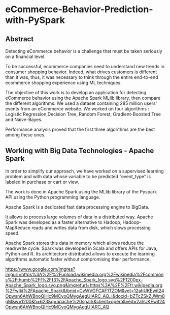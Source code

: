 # eCommerce-Behavior-Prediction-with-PySpark

## Abstract

Detecting eCommerce behavior is a challenge that must be taken
seriously on a financial level.

To be successful, ecommerce companies need to understand new
trends in consumer shopping behavior. Indeed, what drives customers is
different than it was, thus, it was necessary to think through the
entire end-to-end ecommerce shopping experience using ML
techniques.

The objective of this work is to develop an application for detecting
eCommerce behavior using the Apache Spark MLlib library, then
compare the different algorithms. We used a dataset containing 285
million users' events from an eCommerce website. We worked on four
algorithms : Logistic Regression,Decision Tree, Random Forest,
Gradient-Boosted Tree and Naive-Bayes.

Performance analysis proved that the first three algorithms are
the best among these ones.

## Working with Big Data Technologies - Apache Spark

In order to simplify our approach, we have worked on a
supervised learning problem and with
data whose variable to be predicted “event_type” is labeled
in purchase or cart or view.

The work is done in Apache Spark using the MLlib library
of
the Pyspark API using the Python programming language.


Apache Spark is a dedicated fast data processing engine
to
BigData.

It allows to process large volumes of data
in a distributed way. Apache Spark was developed as a
faster alternative to Hadoop, Hadoop-MapReduce reads and writes
data from disk, which slows processing speed.

Apache Spark stores this data in memory which allows
reduce the read/write cycle. Spark was developed in Scala
and offers APIs for Java, Python and R. Its architecture
distributed allows to execute the learning algorithms
automatic faster without compromising
their performance.

https://www.google.com/imgres?imgurl=https%3A%2F%2Fupload.wikimedia.org%2Fwikipedia%2Fcommons%2Fthumb%2Ff%2Ff3%2FApache_Spark_logo.svg%2F1200px-Apache_Spark_logo.svg.png&imgrefurl=https%3A%2F%2Ffr.wikipedia.org%2Fwiki%2FApache_Spark&tbnid=CvWVGFCAF1TZOM&vet=12ahUKEwit24Opwsn6AhWBnoQIHc9MCyoQMygAegUIARC_AQ..i&docid=bZTcZSkZJWm8gM&w=1200&h=623&q=apache%20spark&client=opera&ved=2ahUKEwit24Opwsn6AhWBnoQIHc9MCyoQMygAegUIARC_AQ

